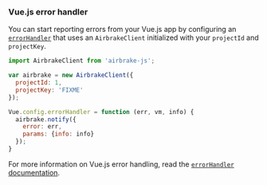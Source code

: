 ### Vue.js error handler

You can start reporting errors from your Vue.js app by configuring an
[`errorHandler`](https://vuejs.org/v2/api/#errorHandler) that uses an
`AirbrakeClient` initialized with your `projectId` and `projectKey`.

```js
import AirbrakeClient from 'airbrake-js';

var airbrake = new AirbrakeClient({
  projectId: 1,
  projectKey: 'FIXME'
});

Vue.config.errorHandler = function (err, vm, info) {
  airbrake.notify({
    error: err,
    params: {info: info}
  });
}
```

For more information on Vue.js error handling, read the [`errorHandler`
documentation](https://vuejs.org/v2/api/#errorHandler).

